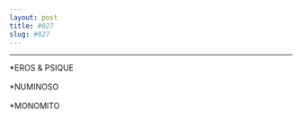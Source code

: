 ```yaml
---
layout: post
title: #027
slug: #027
---
```

---
<p class="description" style="text-align: justify;">
*EROS & PSIQUE
<br>
<br>  
*NUMINOSO
<br>
<br>
*MONOMITO
<br>
<br>

